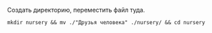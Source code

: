 Создать директорию, переместить файл туда.

```
mkdir nursery && mv ./"Друзья человека" ./nursery/ && cd nursery
```